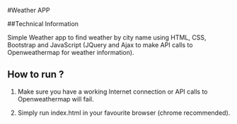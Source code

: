 #Weather APP

##Technical Information

Simple Weather app to find weather by city name using HTML, CSS, Bootstrap and JavaScript (JQuery and Ajax to make API calls to Openweathermap for weather information).

## How to run ?

1. Make sure you have a working Internet connection or API calls to Openweathermap will fail.

2. Simply run index.html in your favourite browser (chrome recommended).
